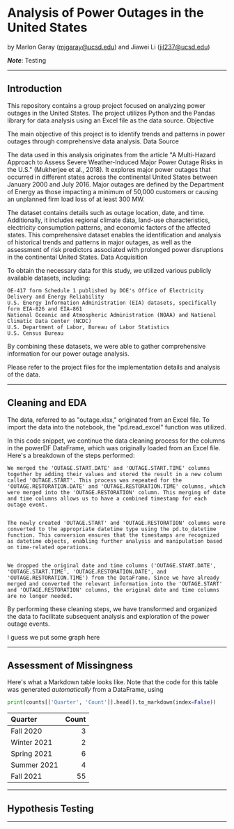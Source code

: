 # Analysis of Power Outages in the United States

by Marlon Garay (mjgaray@ucsd.edu) and Jiawei Li (jil237@ucsd.edu)

***Note***: Testing

---

## Introduction

This repository contains a group project focused on analyzing power outages in the United States. The project utilizes Python and the Pandas library for data analysis using an Excel file as the data source.
Objective

The main objective of this project is to identify trends and patterns in power outages through comprehensive data analysis.
Data Source

The data used in this analysis originates from the article "A Multi-Hazard Approach to Assess Severe Weather-Induced Major Power Outage Risks in the U.S." (Mukherjee et al., 2018). It explores major power outages that occurred in different states across the continental United States between January 2000 and July 2016. Major outages are defined by the Department of Energy as those impacting a minimum of 50,000 customers or causing an unplanned firm load loss of at least 300 MW.

The dataset contains details such as outage location, date, and time. Additionally, it includes regional climate data, land-use characteristics, electricity consumption patterns, and economic factors of the affected states. This comprehensive dataset enables the identification and analysis of historical trends and patterns in major outages, as well as the assessment of risk predictors associated with prolonged power disruptions in the continental United States.
Data Acquisition

To obtain the necessary data for this study, we utilized various publicly available datasets, including:

    OE-417 form Schedule 1 published by DOE's Office of Electricity Delivery and Energy Reliability
    U.S. Energy Information Administration (EIA) datasets, specifically form EIA-826 and EIA-861
    National Oceanic and Atmospheric Administration (NOAA) and National Climatic Data Center (NCDC)
    U.S. Department of Labor, Bureau of Labor Statistics
    U.S. Census Bureau

By combining these datasets, we were able to gather comprehensive information for our power outage analysis.

Please refer to the project files for the implementation details and analysis of the data.

---

## Cleaning and EDA

The data, referred to as "outage.xlsx," originated from an Excel file. To import the data into the notebook, the "pd.read_excel" function was utilized.

In this code snippet, we continue the data cleaning process for the columns in the powerDF DataFrame, which was originally loaded from an Excel file. Here's a breakdown of the steps performed:

    We merged the 'OUTAGE.START.DATE' and 'OUTAGE.START.TIME' columns together by adding their values and stored the result in a new column called 'OUTAGE.START'. This process was repeated for the 'OUTAGE.RESTORATION.DATE' and 'OUTAGE.RESTORATION.TIME' columns, which were merged into the 'OUTAGE.RESTORATION' column. This merging of date and time columns allows us to have a combined timestamp for each outage event.
    

    The newly created 'OUTAGE.START' and 'OUTAGE.RESTORATION' columns were converted to the appropriate datetime type using the pd.to_datetime function. This conversion ensures that the timestamps are recognized as datetime objects, enabling further analysis and manipulation based on time-related operations.
    

    We dropped the original date and time columns ('OUTAGE.START.DATE', 'OUTAGE.START.TIME', 'OUTAGE.RESTORATION.DATE', and 'OUTAGE.RESTORATION.TIME') from the DataFrame. Since we have already merged and converted the relevant information into the 'OUTAGE.START' and 'OUTAGE.RESTORATION' columns, the original date and time columns are no longer needed.

By performing these cleaning steps, we have transformed and organized the data to facilitate subsequent analysis and exploration of the power outage events.

I guess we put some graph here

---

## Assessment of Missingness

Here's what a Markdown table looks like. Note that the code for this table was generated _automatically_ from a DataFrame, using

```py
print(counts[['Quarter', 'Count']].head().to_markdown(index=False))
```

| Quarter     |   Count |
|:------------|--------:|
| Fall 2020   |       3 |
| Winter 2021 |       2 |
| Spring 2021 |       6 |
| Summer 2021 |       4 |
| Fall 2021   |      55 |

---

## Hypothesis Testing


---
